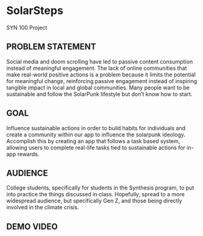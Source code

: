 # SolarSteps

SYN 100 Project

## PROBLEM STATEMENT
Social media and doom scrolling have led to passive content consumption instead of meaningful engagement. The lack of online communities that make real-world positive actions is a problem because it limits the potential for meaningful change, reinforcing passive engagement instead of inspiring tangible impact in local and global communities.  Many people want to be sustainable and follow the SolarPunk lifestyle but don’t know how to start.

## GOAL
Influence sustainable actions in order to build habits for individuals and create a community within our app to influence the solarpunk ideology. Accomplish this by creating an app that follows a task based system, allowing users to complete real-life tasks tied to sustainable actions for in-app rewards. 

## AUDIENCE
College students, specifically for students in the Synthesis program, to put into practice the things discussed in class. Hopefully, spread to a more widespread audience, but specifically Gen Z, and those being directly involved in the climate crisis.

## DEMO VIDEO



